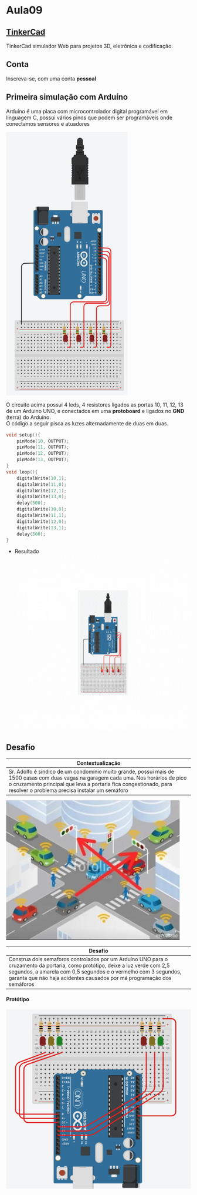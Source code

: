 # Aula09
## [TinkerCad](https://www.tinkercad.com/)
TinkerCad simulador Web para projetos 3D, eletrônica e codificação.
## Conta
Inscreva-se, com uma conta **pessoal**

## Primeira simulação com Arduíno
Arduíno é uma placa com microcontrolador digital programável em linguagem C, possui vários pinos que podem ser programáveis onde conectamos sensores e atuadores

![QUatro leds](./4leds01.png)

O circuito acima possui 4 leds, 4 resistores ligados as portas 10, 11, 12, 13 de um Arduino UNO, e conectados em uma **protoboard** e ligados no **GND** (terra) do Arduíno.<br>O código a seguir pisca as luzes alternadamente de duas em duas.
```c
void setup(){
	pinMode(10, OUTPUT);
	pinMode(11, OUTPUT);
	pinMode(12, OUTPUT);
	pinMode(13, OUTPUT);
}
void loop(){
	digitalWrite(10,1);
  	digitalWrite(11,0);
  	digitalWrite(12,1);
  	digitalWrite(13,0);
  	delay(500);
  	digitalWrite(10,0);
  	digitalWrite(11,1);
  	digitalWrite(12,0);
  	digitalWrite(13,1);
  	delay(500);
}
```
- Resultado<br>![Resultado](leds.gif)

## Desafio
|Contextualização|
|-|
|Sr. Adolfo é síndico de um condomínio muito grande, possui mais de 1500 casas com duas vagas na garagem cada uma. Nos horários de pico o cruzamento principal que leva a portaria fica congestionado, para resolver o problema precisa instalar um semáforo|

![Cruzamento](./cruzamento.webp)

|Desafio|
|-|
|Construa dois semaforos controlados por um Arduíno UNO para o cruzamento da portaria, como protótipo, deixe a luz verde com 2,5 segundos, a amarela com 0,5 segundos e o vermelho com 3 segundos, garanta que não haja acidentes causados por má programação dos semáforos|

#### Protótipo
![desafio](./desafio.png)
